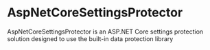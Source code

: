 # AspNetCoreSettingsProtector
AspNetCoreSettingsProtector is an ASP.NET Core settings protection solution designed to use the built-in data protection library
